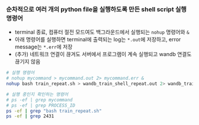 ### 순차적으로 여러 개의 python file을 실행하도록 만든 shell script 실행 명령어

- terminal 종료, 컴퓨터 절전 모드여도 백그라운드에서 실행되는 `nohup` 명령어와 `&`
- 아래 명령어를 실행하면 terminal에 출력되는 log는 `*.out`에 저장하고, error message는 `*.err`에 저장
- (추가) 네트워크 연결이 끊겨도 서버에서 프로그램이 계속 실행되고 wandb 연결도 끊기지 않음

```bash
# 실행 명령어
# nohup mycommand > mycommand.out 2> mycommand.err &
nohup bash train_repeat.sh > wandb_train_shell_repeat.out 2> wandb_train_shell_repeat.err &

# 실행 중인지 확인하는 명령어
# ps -ef | grep mycommand
# ps -ef | grep PROCESS_ID
ps -ef | grep "bash train_repeat.sh"
ps -ef | grep 2431
```